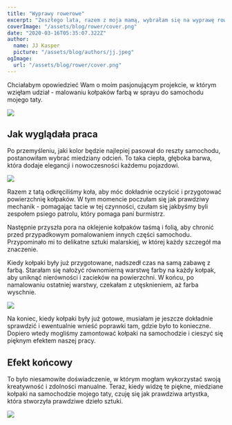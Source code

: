 ```yaml
---
title: "Wyprawy rowerowe"
excerpt: "Zeszłego lata, razem z moja mamą, wybrałam się na wyprawę rowerową. Przejechałam w sumie ponad 1000 km. Spałyśmy w namiocie, gotowałyśmy na kuchence gazowej i kąpalysmy się w jeziorach."
coverImage: "/assets/blog/rower/cover.png"
date: "2020-03-16T05:35:07.322Z"
author:
  name: JJ Kasper
  picture: "/assets/blog/authors/jj.jpeg"
ogImage:
  url: "/assets/blog/rower/cover.png"
---
```


Chciałabym opowiedzieć Wam o moim pasjonującym projekcie, w którym wzięłam udział - malowaniu kołpaków farbą w sprayu do samochodu mojego taty.

![](https://i.ibb.co/5KZvHY1/279903419-321090150150502-702076264590928446-n.jpg)

## Jak wyglądała praca

Po przemyśleniu, jaki kolor będzie najlepiej pasował do reszty samochodu, postanowiłam wybrać miedziany odcień. To taka ciepła, głęboka barwa, która dodaje elegancji i nowoczesności każdemu pojazdowi.

![](https://i.ibb.co/pbFQxSP/279770633-344290801019678-1661402090032036200-n.jpg)

Razem z tatą odkręciliśmy koła, aby móc dokładnie oczyścić i przygotować powierzchnię kołpaków. W tym momencie poczułam się jak prawdziwy mechanik - pomagając tacie w tej czynności, czułam się jakbyśmy byli zespołem psiego patrolu, który pomaga pani burmistrz.

Następnie przyszła pora na oklejenie kołpaków taśmą i folią, aby chronić przed przypadkowym pomalowaniem innych części samochodu. Przypominało mi to delikatne sztuki malarskiej, w której każdy szczegół ma znaczenie.

Kiedy kołpaki były już przygotowane, nadszedł czas na samą zabawę z farbą. Starałam się nałożyć równomierną warstwę farby na każdy kołpak, aby uniknąć nierówności i zacieków na powierzchni. W końcu, po namalowaniu ostatniej warstwy, czekałam z utęsknieniem, aż farba wyschnie.

![](https://i.ibb.co/SX3KXyY/279943862-410651883932813-5200632265605918155-n.jpg)

Na koniec, kiedy kołpaki były już gotowe, musiałam je jeszcze dokładnie sprawdzić i ewentualnie wnieść poprawki tam, gdzie było to konieczne. Dopiero wtedy mogliśmy zamontować kołpaki na samochodzie i cieszyć się pięknym efektem naszej pracy.

## Efekt końcowy

To było niesamowite doświadczenie, w którym mogłam wykorzystać swoją kreatywność i zdolności manualne. Teraz, kiedy widzę te piękne, miedziane kołpaki na samochodzie mojego taty, czuję się jak prawdziwa artystka, która stworzyła prawdziwe dzieło sztuki.

![](https://i.ibb.co/nBV7kMc/279793651-334134988820954-3708177780967655409-n.jpg)
